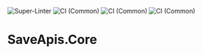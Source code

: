 ![Super-Linter](https://github.com/SaveApis/SaveApis.Core/actions/workflows/lint.yml/badge.svg)
![CI (Common)](https://github.com/SaveApis/SaveApis.Core/actions/workflows/ci.common.yml/badge.svg)
![CI (Common)](https://github.com/SaveApis/SaveApis.Core/actions/workflows/ci.generator.yml/badge.svg)
![CI (Common)](https://github.com/SaveApis/SaveApis.Core/actions/workflows/ci.web.yml/badge.svg)

# SaveApis.Core